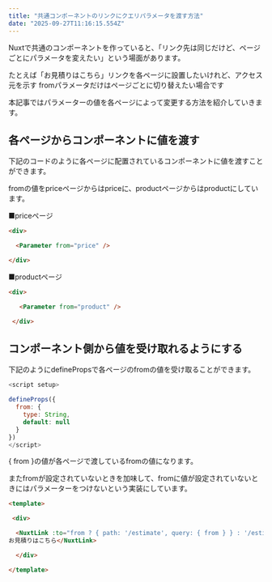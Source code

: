 ```yaml
---
title: "共通コンポーネントのリンクにクエリパラメータを渡す方法"
date: "2025-09-27T11:16:15.554Z"
---
```


Nuxtで共通のコンポーネントを作っていると、「リンク先は同じだけど、ページごとにパラメータを変えたい」という場面があります。

たとえば「お見積りはこちら」リンクを各ページに設置したいけれど、アクセス元を示す fromパラメータだけはページごとに切り替えたい場合です

本記事ではパラメーターの値を各ページによって変更する方法を紹介していきます。

## 各ページからコンポーネントに値を渡す

下記のコードのように各ページに配置されているコンポーネントに値を渡すことができます。

fromの値をpriceページからはpriceに、productページからはproductにしています。

■priceページ

```html
<div>

  <Parameter from="price" />

</div>

```

■productページ

```html
<div>

   <Parameter from="product" />

 </div>

```

## コンポーネント側から値を受け取れるようにする

下記のようにdefinePropsで各ページのfromの値を受け取ることができます。

```js
<script setup>

defineProps({
  from: {
    type: String,
    default: null 
  }
})
</script>

```
{ from }の値が各ページで渡しているfromの値になります。

またfromが設定されていないときを加味して、fromに値が設定されていないときにはパラメーターをつけないという実装にしています。

```html
<template>

 <div>

  <NuxtLink :to="from ? { path: '/estimate', query: { from } } : '/estimate'">
お見積りはこちら</NuxtLink>

  </div>

</template>

```

